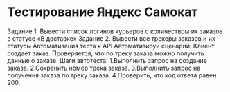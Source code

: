 # Тестирование Яндекс Самокат
Задание 1.
Вывести список логинов курьеров с количеством их заказов в статусе «В доставке»
Задание 2.
Вывести все трекеры заказов и их статусы
Автоматизация теста к API
Автоматизируй сценарий:
Клиент создает заказ.
Проверяется, что по треку заказа можно получить данные о заказе.
Шаги автотеста:
1.Выполнить запрос на создание заказа.
2.Сохранить номер трека заказа.
3.Выполнить запрос на получения заказа по треку заказа.
4.Проверить, что код ответа равен 200.
